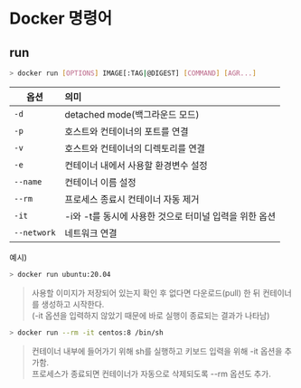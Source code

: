 # Docker 명령어
## run
```bash 
> docker run [OPTIONS] IMAGE[:TAG|@DIGEST] [COMMAND] [AGR...]
```

| 옵션 | 의미 |
|---|:---|
| `-d` | detached mode(백그라운드 모드)
| `-p` | 호스트와 컨테이너의 포트를 연결
| `-v` | 호스트와 컨테이너의 디렉토리를 연결
| `-e` | 컨테이너 내에서 사용할 환경변수 설정
| `--name` | 컨테이너 이름 설정
| `--rm` | 프로세스 종료시 컨테이너 자동 제거
| `-it` | -i와 -t를 동시에 사용한 것으로 터미널 입력을 위한 옵션
| `--network` | 네트워크 연결

예시)
```bash
> docker run ubuntu:20.04
```
> 사용할 이미지가 저장되어 있는지 확인 후 없다면 다운로드(pull) 한 뒤 컨테이너를 생성하고 시작한다.   
> (-it 옵션을 입력하지 않았기 때문에 바로 실행이 종료되는 결과가 나타남)

```bash
> docker run --rm -it centos:8 /bin/sh
```
> 컨테이너 내부에 들어가기 위해 sh를 실행하고 키보드 입력을 위해 -it 옵션을 추가함.   
> 프로세스가 종료되면 컨테이너가 자동으로 삭제되도록 --rm 옵션도 추가.